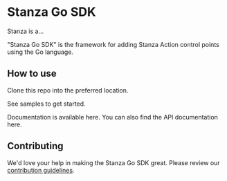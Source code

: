 # Stanza Go SDK
Stanza is a... <one sentence summary here>

"Stanza Go SDK" is the framework for adding Stanza Action control points using the Go language.

## How to use
Clone this repo into the preferred location.

See samples to get started.

Documentation is available here. You can also find the API documentation here.

## Contributing
We'd love your help in making the Stanza Go SDK great. Please review our [contribution guidelines](CONTRIBUTING.md).
